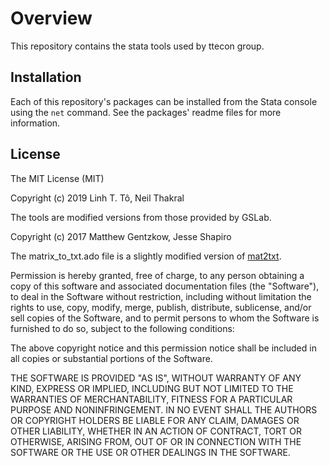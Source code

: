 # Overview

This repository contains the stata tools used by ttecon group.

## Installation

Each of this repository's packages can be installed from the Stata console 
using the `net` command. See the packages' readme files for more information.


## License

The MIT License (MIT)

Copyright (c) 2019 Linh T. Tô, Neil Thakral

The tools are modified versions from those provided by GSLab.

Copyright (c) 2017 Matthew Gentzkow, Jesse Shapiro

The matrix_to_txt.ado file is a slightly modified version of 
[mat2txt](https://ideas.repec.org/c/boc/bocode/s437601.html).

Permission is hereby granted, free of charge, to any person obtaining a copy of this software and associated documentation files (the "Software"), to deal in the Software without restriction, including without limitation the rights to use, copy, modify, merge, publish, distribute, sublicense, and/or sell copies of the Software, and to permit persons to whom the Software is furnished to do so, subject to the following conditions:

The above copyright notice and this permission notice shall be included in all copies or substantial portions of the Software.

THE SOFTWARE IS PROVIDED "AS IS", WITHOUT WARRANTY OF ANY KIND, EXPRESS OR IMPLIED, INCLUDING BUT NOT LIMITED TO THE WARRANTIES OF MERCHANTABILITY, FITNESS FOR A PARTICULAR PURPOSE AND NONINFRINGEMENT. IN NO EVENT SHALL THE AUTHORS OR COPYRIGHT HOLDERS BE LIABLE FOR ANY CLAIM, DAMAGES OR OTHER LIABILITY, WHETHER IN AN ACTION OF CONTRACT, TORT OR OTHERWISE, ARISING FROM, OUT OF OR IN CONNECTION WITH THE SOFTWARE OR THE USE OR OTHER DEALINGS IN THE SOFTWARE.
